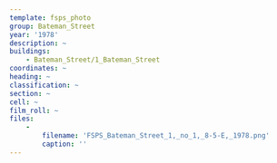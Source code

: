 ```yaml
---
template: fsps_photo
group: Bateman_Street
year: '1978'
description: ~
buildings:
    - Bateman_Street/1_Bateman_Street
coordinates: ~
heading: ~
classification: ~
section: ~
cell: ~
film_roll: ~
files:
    -
        filename: 'FSPS_Bateman_Street_1,_no_1,_8-5-E,_1978.png'
        caption: ''
---
```


